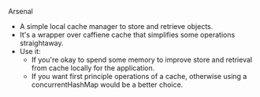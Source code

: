 Arsenal

- A simple local cache manager to store and retrieve objects.
- It's a wrapper over caffiene cache that simplifies some operations straightaway.
- Use it:
  - If you're okay to spend some memory to improve store and retrieval from cache locally for the application.
  - If you want first principle operations of a cache, otherwise using a concurrentHashMap would be a better choice.
